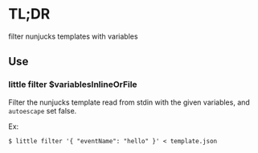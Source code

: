 # TL;DR

filter nunjucks templates with variables

## Use

### little filter $variablesInlineOrFile

Filter the nunjucks template read from stdin with 
the given variables, and `autoescape` set false.

Ex:
```
$ little filter '{ "eventName": "hello" }' < template.json
```
